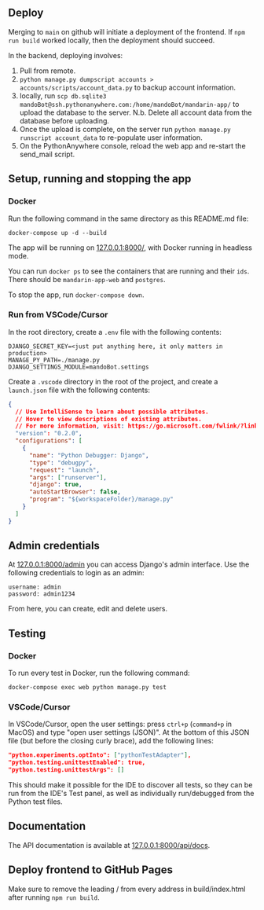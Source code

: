 ## Deploy

Merging to `main` on github will initiate a deployment of the frontend. If `npm run build` worked locally, then the deployment should succeed.

In the backend, deploying involves:

1. Pull from remote.
2. `python manage.py dumpscript accounts > accounts/scripts/account_data.py` to backup account information.
3. locally, run `scp db.sqlite3 mandoBot@ssh.pythonanywhere.com:/home/mandoBot/mandarin-app/` to upload the database to the server. N.b. Delete all account data from the database before uploading.
4. Once the upload is complete, on the server run `python manage.py runscript account_data` to re-populate user information.
5. On the PythonAnywhere console, reload the web app and re-start the send_mail script.

## Setup, running and stopping the app

### Docker

Run the following command in the same directory as this README.md file:

`docker-compose up -d --build`

The app will be running on [127.0.0.1:8000/](http://127.0.0.1:8000/),
with Docker running in headless mode.

You can run `docker ps` to see the containers that are running and their `ids`. There should be `mandarin-app-web` and `postgres`.

To stop the app, run `docker-compose down`.

### Run from VSCode/Cursor

In the root directory, create a `.env` file with the following contents:

```
DJANGO_SECRET_KEY=<just put anything here, it only matters in production>
MANAGE_PY_PATH=./manage.py
DJANGO_SETTINGS_MODULE=mandoBot.settings
```

Create a `.vscode` directory in the root of the project, and create a `launch.json` file with the following contents:

```json
{
  // Use IntelliSense to learn about possible attributes.
  // Hover to view descriptions of existing attributes.
  // For more information, visit: https://go.microsoft.com/fwlink/?linkid=830387
  "version": "0.2.0",
  "configurations": [
    {
      "name": "Python Debugger: Django",
      "type": "debugpy",
      "request": "launch",
      "args": ["runserver"],
      "django": true,
      "autoStartBrowser": false,
      "program": "${workspaceFolder}/manage.py"
    }
  ]
}
```

## Admin credentials

At [127.0.0.1:8000/admin](http://127.0.0.1:8000/admin) you can access Django's admin interface. Use the following credentials
to login as an admin:

```
username: admin
password: admin1234
```

From here, you can create, edit and delete users.

## Testing

### Docker

To run every test in Docker, run the following command:

`docker-compose exec web python manage.py test`

### VSCode/Cursor

In VSCode/Cursor, open the user settings: press `ctrl+p` (`command+p` in MacOS) and type "open user settings (JSON)". At the bottom of this JSON file (but before the closing curly brace), add the following lines:

```json
"python.experiments.optInto": ["pythonTestAdapter"],
"python.testing.unittestEnabled": true,
"python.testing.unittestArgs": []
```

This should make it possible for the IDE to discover all tests, so they can be run from the IDE's Test panel, as well as individually run/debugged from the Python test files.

## Documentation

The API documentation is available at [127.0.0.1:8000/api/docs](http://127.0.0.1:8000/api/docs).

## Deploy frontend to GitHub Pages

Make sure to remove the leading / from every address in build/index.html after running `npm run build`.
